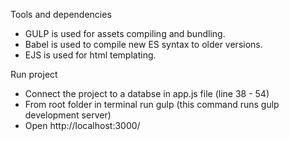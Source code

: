 Tools and dependencies

* GULP is used for assets compiling and bundling.
* Babel is used to compile new ES syntax to older versions.
* EJS is used for html templating.

Run project

* Connect the project to a databse in app.js file (line 38 - 54)
* From root folder in terminal run gulp (this command runs gulp development server)
* Open http://localhost:3000/

